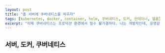 ```yaml
---
layout: post
title: "홈 서버에 쿠버네티스를 띄우자"
tags: [kubernetes, docker, container, helm, 쿠버네티스, 도커, 컨테이너, 헬름]
excerpt: "이제 쿠버네티스는 프로덕션 환경에서 필수 불가결하다. 나는 개발자인데, 운영같은 걸 알 필요가 있을까? 어렵지 않을까? 하는 고민은 접어두고 일단 try해 보았다."
---
```


## 서버, 도커, 쿠버네티스